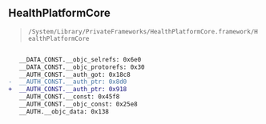 ## HealthPlatformCore

> `/System/Library/PrivateFrameworks/HealthPlatformCore.framework/HealthPlatformCore`

```diff

   __DATA_CONST.__objc_selrefs: 0x6e0
   __DATA_CONST.__objc_protorefs: 0x30
   __AUTH_CONST.__auth_got: 0x18c8
-  __AUTH_CONST.__auth_ptr: 0x8d0
+  __AUTH_CONST.__auth_ptr: 0x918
   __AUTH_CONST.__const: 0x45f8
   __AUTH_CONST.__objc_const: 0x25e8
   __AUTH.__objc_data: 0x138

```
